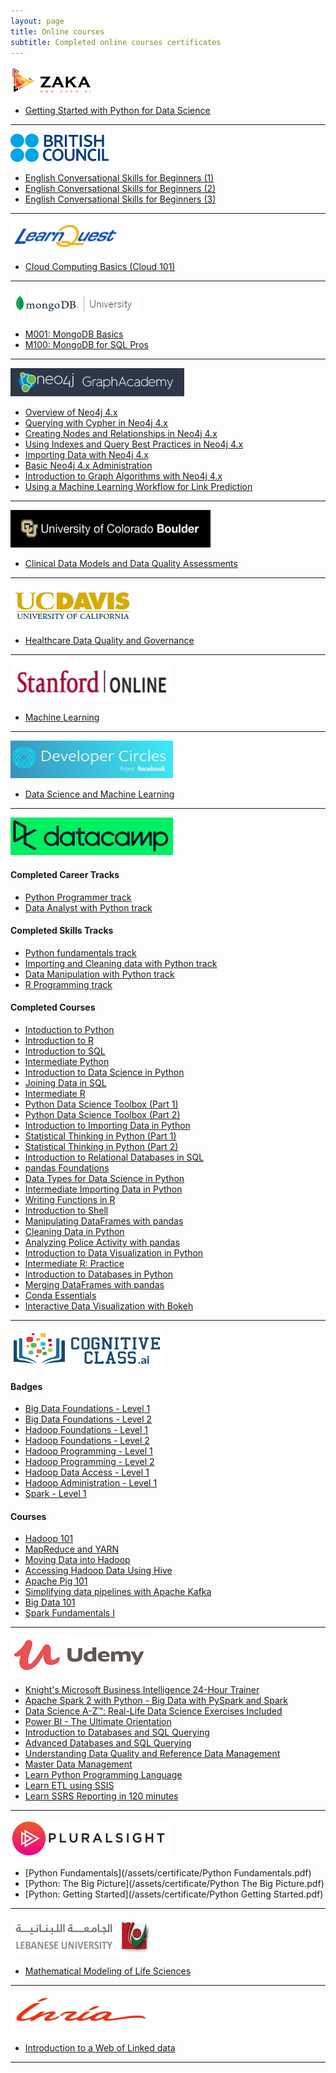 ```yaml
---
layout: page
title: Online courses
subtitle: Completed online courses certificates
---
```


<a href="https://academy.zaka.ai/"><img src="/assets/img/websites/zaka.png" height="45pt" /></a>

- [Getting Started with Python for Data Science](https://academy.zaka.ai/certificates/paidxidpbv)

-------------------------------------------

<a href="https://www.britishcouncil.org.lb/en"><img src="/assets/img/websites/britishcouncil.png" height="45pt" /></a>

- [English Conversational Skills for Beginners (1)](https://courses.edraak.org/certificates/6bf6ab0ef80c4be9a84b7b35aa5a4a25)
- [English Conversational Skills for Beginners (2)](https://courses.edraak.org/certificates/681ed66a7e2444838eccd218bafb5931)
- [English Conversational Skills for Beginners (3)](https://courses.edraak.org/certificates/94bc0bf8e98b4306ae613d5abc82598c)

-------------------------------------------

<a href="https://www.learnquest.cz/"><img src="/assets/img/websites/LearnQuest.png" height="45pt" /></a>

- [Cloud Computing Basics (Cloud 101)](https://coursera.org/share/89922b82bcce31e424fdb05a41dffb0d)

-------------------------------------------

<a href="https://university.mongodb.com/"><img src="/assets/img/websites/mongodbuniversity.png" height="45pt" /></a>

- [M001: MongoDB Basics](https://university.mongodb.com/course_completion/58cd2549-a304-4af6-870a-3078565cb01b?utm_source=copy&utm_medium=social&utm_campaign=university_social_sharing)
- [M100: MongoDB for SQL Pros](https://university.mongodb.com/course_completion/63216e50-49a8-4471-9394-d9954f5ba8f3?utm_source=copy&utm_medium=social&utm_campaign=university_social_sharing)

-----------------

<a href="https://neo4j.com/graphacademy/"><img src="/assets/img/websites/graphacademy.png" height="45pt" /></a>

- [Overview of Neo4j 4.x](https://graphacademy.neo4j.com/training/certificates/1e383724c66e57140f668cabfd41f2f8fc275fcfd6279131c09d8b29e19ca96a.pdf)
- [Querying with Cypher in Neo4j 4.x](https://graphacademy.neo4j.com/training/certificates/de5ba8767972acf5b82877eeb6cb0f671ac4298068a906a513cf9ef49ff1518d.pdf)
- [Creating Nodes and Relationships in Neo4j 4.x](https://graphacademy.neo4j.com/training/certificates/78d4b514a8be13fa7cff9399604d1e684f45321d99a68107658fcf533f597e53.pdf)
- [Using Indexes and Query Best Practices in Neo4j 4.x](https://graphacademy.neo4j.com/training/certificates/b31055c66cedbaeade5278f78fb0dceca4be8052c010fdc3a4a9d1b1494d7f39.pdf)
- [Importing Data with Neo4j 4.x](https://graphacademy.neo4j.com/training/certificates/55af0cea09c712e1433b1bc42500757a27d6deb411e43df09126567752749521.pdf)
- [Basic Neo4j 4.x Administration](https://graphacademy.neo4j.com/training/certificates/c8e1bb17e62147679cb34dcf39cc52dfeb5092535564943df5fc674a5a42743e.pdf)
- [Introduction to Graph Algorithms with Neo4j 4.x](https://graphacademy.neo4j.com/training/certificates/457d4489122bb2773b016e2604f29c4b27fe605cbf0ca0f5cfc768473e72079a.pdf)
- [Using a Machine Learning Workflow for Link Prediction](https://graphacademy.neo4j.com/training/certificates/6bb553e9411a76c2a87d0d2bc45c330dbd98a132c05d2e2ddb54096e82a636bf.pdf)

-----------------
<a href="https://www.colorado.edu/"><img src="/assets/img/websites/colorado.PNG" width="320pt" height="60pt" /></a>

- [ Clinical Data Models and Data Quality Assessments](https://www.coursera.org/account/accomplishments/certificate/WGV5V3D4F3TV)

-----------------
<a href="https://www.ucdavis.edu/"><img src="/assets/img/websites/ucdavis.jpg" width="200pt" height="60pt" /></a>

- [Healthcare Data Quality and Governance](https://www.coursera.org/account/accomplishments/verify/XTQ9T2JX7T3B)

-----------------

<a href="https://online.stanford.edu/"><img src="/assets/img/websites/stanfordonline_logo.png" width="260pt" height="60pt" /></a>

- [Machine Learning](https://www.coursera.org/account/accomplishments/verify/EAKTMGVS9WGE)

-----------------

<a href="https://developers.facebook.com/developercircles/"><img src="/assets/img/websites/FacebookDeveloperCirclesHero.jpg" width="260pt" height="60pt" /></a>

- [Data Science and Machine Learning](https://courses.edraak.org/certificates/64d173fcaa1d41d1bf3e2c36f58b526d)

-----------------

<a href="https://datacamp.com"><img src="/assets/img/websites/datacamp.png" width="260pt" height="60pt" /></a>

#### Completed Career Tracks

- [Python Programmer track](https://www.datacamp.com/statement-of-accomplishment/track/bc114332e5a40c4329c028994be45c8a6b69915b)
- [Data Analyst with Python track](https://www.datacamp.com/statement-of-accomplishment/track/992afaf2faf8f41681fd8bd0430b4d354221f3b4)

#### Completed Skills Tracks

- [Python fundamentals track](https://www.datacamp.com/statement-of-accomplishment/track/dc4cecf12cdbcc2b35f0f6d78950160e4d88a7fb)
- [Importing and Cleaning data with Python track](https://www.datacamp.com/statement-of-accomplishment/track/6e8d361dafb482707d936e8c1d339027c937070e)
- [Data Manipulation with Python track](https://www.datacamp.com/statement-of-accomplishment/track/913af0ae79370ec54a7e968f56b7efb87773e670)
- [R Programming track](https://www.datacamp.com/statement-of-accomplishment/track/a76049a9a61cf80272b28a01ccd1aec6afab380c)

#### Completed Courses

- [Intoduction to Python](https://www.datacamp.com/statement-of-accomplishment/course/207c37860ff264bb660a462071eff6e800164424)
- [Introduction to R](https://www.datacamp.com/statement-of-accomplishment/course/f99748866482a000e1028af1f430d7073aed26ae)
- [Introduction to SQL](https://www.datacamp.com/statement-of-accomplishment/course/902c88ce905b6ef1743e16ac7d42c53d7aff8858)
- [Intermediate Python](https://www.datacamp.com/statement-of-accomplishment/course/3def6605edb5736b514ecdad2d84e544804664ff)
- [Introduction to Data Science in Python](https://www.datacamp.com/statement-of-accomplishment/course/b0f8604372147525d2686bfe8a9b9c0ea61eae7c)
- [Joining Data in SQL](https://www.datacamp.com/statement-of-accomplishment/course/de90c899ca33c1187a496bae880bc45038f1ff49)
- [Intermediate R](https://www.datacamp.com/statement-of-accomplishment/course/de90c899ca33c1187a496bae880bc45038f1ff49)
- [Python Data Science Toolbox (Part 1)](https://www.datacamp.com/statement-of-accomplishment/course/efd69e6b3d06f9f36389c2ef0683141d5cfe4ca1)
- [Python Data Science Toolbox (Part 2)](https://www.datacamp.com/statement-of-accomplishment/course/eca02b79f6194a9d461bfcc4076f5aa532957af0)
- [Introduction to Importing Data in Python](https://www.datacamp.com/statement-of-accomplishment/course/9499117747937f8928ec2cf4fad470d7844e6b52)
- [Statistical Thinking in Python (Part 1)](https://www.datacamp.com/statement-of-accomplishment/course/e448904d76b9283cdcc9374d289f02015db66f5d)
- [Statistical Thinking in Python (Part 2)](https://www.datacamp.com/statement-of-accomplishment/course/c91e41ca670907f5ac4b8e1a1e8f3af5f8a87d97)
- [Introduction to Relational Databases in SQL](https://www.datacamp.com/statement-of-accomplishment/course/8a334d53ba370e96ceb7bad4f4d8364715a26092)
- [pandas Foundations](https://www.datacamp.com/statement-of-accomplishment/course/91b3c8964f4ae6329e4430195f206e890771e86e)
- [Data Types for Data Science in Python](https://www.datacamp.com/statement-of-accomplishment/course/c977f6491444bf8d3d66d54ceb5c45cb39ffc8e5)
- [Intermediate Importing Data in Python](https://www.datacamp.com/statement-of-accomplishment/course/f82ef7b55a6764a38d648beff3c2fd88af17df9a)
- [Writing Functions in R](https://www.datacamp.com/statement-of-accomplishment/course/dea4908c805496f58275b8fca7f3c7cd22d74cd3)
- [Introduction to Shell](https://www.datacamp.com/statement-of-accomplishment/course/c6a2ba3ce3961328d1c58d69a237cd9711499453)
- [Manipulating DataFrames with pandas](https://www.datacamp.com/statement-of-accomplishment/course/917d70666ad833350eb6c9c3bcd29a32b71d46d7)
- [Cleaning Data in Python](https://www.datacamp.com/statement-of-accomplishment/course/b50f966559fe9aa830c00e6601191070957d4f78)
- [Analyzing Police Activity with pandas](https://www.datacamp.com/statement-of-accomplishment/course/c798abe97992d6edb63ab9e6b46af5c50ab0ee14)
- [Introduction to Data Visualization in Python](https://www.datacamp.com/statement-of-accomplishment/course/4f9fcdf4ed9f854c05880d0bf63bf6cda2e0d880)
- [Intermediate R: Practice](https://www.datacamp.com/statement-of-accomplishment/course/201c9ce8c4c6191f82d44e462e57ba5bcd5cc4af)
- [Introduction to Databases in Python](https://www.datacamp.com/statement-of-accomplishment/course/65dba8ded2a0842f635b85f7b5f9fee533bd4830)
- [Merging DataFrames with pandas](https://www.datacamp.com/statement-of-accomplishment/course/81ddbfee632159899964b118b7c294bd86941448)
- [Conda Essentials](https://www.datacamp.com/statement-of-accomplishment/course/2e0d5a16460b34b5b99163a30abc076eb2a3c0b7)
- [Interactive Data Visualization with Bokeh](https://www.datacamp.com/statement-of-accomplishment/course/e4e0204a34ec14c22bc006b254cd8b9842af532b)

-----------------

<a href="https://cognitiveclass.ai"><img src="/assets/img/websites/cognitive-class-logo.png" width="245pt" height="60pt" /></a>

#### Badges

- [Big Data Foundations - Level 1](https://www.youracclaim.com/badges/e23605be-e408-451c-bcfe-39bb42530df7)
- [Big Data Foundations - Level 2](https://www.youracclaim.com/badges/1450b59b-de55-487a-a1f9-9303a21bcf4d/public_url)
- [Hadoop Foundations - Level 1](https://www.youracclaim.com/badges/e5029498-44de-4e7e-b2a8-3e268a7bdb38)
- [Hadoop Foundations - Level 2](https://www.youracclaim.com/badges/b7a4bfad-88d0-4730-b92f-847a5671c921/public_url)
- [Hadoop Programming - Level 1](https://www.youracclaim.com/badges/9d991a75-7c56-4114-8a0b-4f61336f21f4)
- [Hadoop Programming - Level 2](https://www.youracclaim.com/badges/9c1674b3-1031-4c5f-9f71-45db878f36e3/public_url)
- [Hadoop Data Access - Level 1](https://www.youracclaim.com/badges/2a303088-e86b-4c31-b0c9-7f30aa01619f)
- [Hadoop Administration - Level 1](https://www.youracclaim.com/badges/afe82f3e-6877-43c6-bf61-9dab0e370fb3)
- [Spark - Level 1](https://www.youracclaim.com/badges/a61ba205-d156-40df-a25d-a445bd2066bc)


#### Courses

- [Hadoop 101](https://courses.cognitiveclass.ai/certificates/d1672c709f574aba8c45926f6442f17f)
- [MapReduce and YARN](https://courses.cognitiveclass.ai/certificates/a70e5f58feb6454f9cc048a7d481c032)
- [Moving Data into Hadoop](https://courses.cognitiveclass.ai/certificates/8b6e4e41b87a460688dcc287520f50c2)
- [Accessing Hadoop Data Using Hive](https://courses.cognitiveclass.ai/certificates/65dcc40e05f44832ac52e0c846428b91)
- [Apache Pig 101](https://courses.cognitiveclass.ai/certificates/e1d66ac0d0074cfb91697e6937452291)
- [Simplifying data pipelines with Apache Kafka](https://courses.cognitiveclass.ai/certificates/3a063979420c46c79f20b3e942167bb6)
- [Big Data 101](https://courses.cognitiveclass.ai/certificates/1465e847bcae4fddb8529f6500533263)
- [Spark Fundamentals I](https://courses.cognitiveclass.ai/certificates/64c315258d094eacafb798b491ce6564)

-----------------

<a href="https://udemy.com"><img src="/assets/img/websites/udemy.jpg" width="225pt" height="60pt" /></a>

- [Knight's Microsoft Business Intelligence 24-Hour Trainer](https://www.udemy.com/certificate/UC-F5BJ3JLJ/)
- [Apache Spark 2 with Python - Big Data with PySpark and Spark](https://www.udemy.com/certificate/UC-N7RHUZRB/)
- [Data Science A-Z™: Real-Life Data Science Exercises Included](https://www.udemy.com/certificate/UC-5SEAFJTJ/)
- [Power BI - The Ultimate Orientation](https://www.udemy.com/certificate/UC-43L71OQX/)
- [Introduction to Databases and SQL Querying](https://www.udemy.com/certificate/UC-UWGYU4UW/)
- [Advanced Databases and SQL Querying](https://www.udemy.com/certificate/UC-NS86RKK5/)
- [Understanding Data Quality and Reference Data Management](https://www.udemy.com/certificate/UC-P1DG8L1P/)
- [Master Data Management](https://www.udemy.com/certificate/UC-HO6OI79K/)
- [Learn Python Programming Language](https://www.udemy.com/certificate/UC-UFJYENKL/)
- [Learn ETL using SSIS](https://www.udemy.com/certificate/UC-X4EB1KZG/)
- [Learn SSRS Reporting in 120 minutes](https://www.udemy.com/certificate/UC-K7RC2MKG/)

-----------------

<a href="https://pluralsight.com"><img src="/assets/img/websites/pluralsight1.png" width="260pt" height="60pt" /></a>

- [Python Fundamentals](/assets/certificate/Python Fundamentals.pdf)
- [Python: The Big Picture](/assets/certificate/Python The Big Picture.pdf)
- [Python: Getting Started](/assets/certificate/Python Getting Started.pdf)

-----------------

<a href="https://ul.edu.lb"><img src="/assets/img/websites/LU-banner.jpg" width="225pt" height="60pt" /></a>

- [Mathematical Modeling of Life Sciences](/assets/certificate/UL_LamaLab.jpg)

-----------------

<a href="https://inria.fr"><img src="/assets/img/websites/220px-Inr_logo_fr_rouge.png" width="225pt" height="60pt" /></a>

- [Introduction to a Web of Linked data](https://www.fun-mooc.fr/media/attestations/attestation_suivi_course-v1:inria+41013+self-paced_cd5351f969779cd2fcddfed921426b78.pdf)

-----------------
